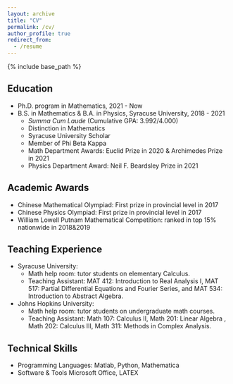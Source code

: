 ```yaml
---
layout: archive
title: "CV"
permalink: /cv/
author_profile: true
redirect_from:
  - /resume
---
```


{% include base_path %}

Education
------

* Ph.D. program in Mathematics, 2021 - Now
* B.S. in Mathematics & B.A. in Physics, Syracuse University, 2018 - 2021
  * *Summa Cum Laude* (Cumulative GPA: 3.992/4.000)
  * Distinction in Mathematics
  * Syracuse University Scholar
  * Member of Phi Beta Kappa
  * Math Department Awards: Euclid Prize in 2020 & Archimedes Prize in 2021 
  * Physics Department Award: Neil F. Beardsley Prize in 2021

Academic Awards
------

* Chinese Mathematical Olympiad: First prize in provincial level in 2017
* Chinese Physics Olympiad: First prize in provincial level in 2017
* William Lowell Putnam Mathematical Competition: ranked in top 15% nationwide in 2018&2019

Teaching Experience
------

* Syracuse University: 
  * Math help room: tutor students on elementary Calculus. 
  * Teaching Assistant: MAT 412: Introduction to Real Analysis I, MAT 517: Partial Differential Equations and Fourier Series, and MAT 534: Introduction to Abstract Algebra.
* Johns Hopkins University:
  * Math help room: tutor students on undergraduate math courses.
  * Teaching Assistant: Math 107: Calculus II, Math 201: Linear Algebra , Math 202: Calculus III, Math 311: Methods in Complex Analysis.

Technical Skills
------

* Programming Languages: Matlab, Python, Mathematica 
* Software & Tools Microsoft Office, LATEX
